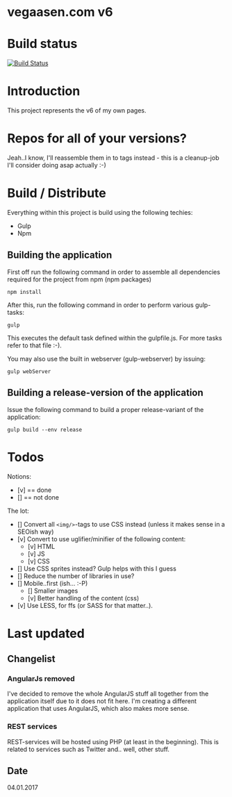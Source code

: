 # vegaasen.com v6

# Build status

[![Build Status](https://travis-ci.org/vegaasen/vegaasen_com_version6.svg?branch=VEG-001-redesign-no-angular)](https://travis-ci.org/vegaasen/vegaasen_com_version6)

# Introduction

This project represents the v6 of my own pages. 

# Repos for all of your versions?

Jeah..I know, I'll reassemble them in to tags instead - this is a cleanup-job I'll consider doing asap actually :-)

# Build / Distribute

Everything within this project is build using the following techies:

* Gulp
* Npm

## Building the application

First off run the following command in order to assemble all dependencies required for the project from npm (npm packages)

    npm install

After this, run the following command in order to perform various gulp-tasks:

    gulp

This executes the default task defined within the gulpfile.js. For more tasks refer to that file :-).

You may also use the built in webserver (gulp-webserver) by issuing:

    gulp webServer

## Building a release-version of the application

Issue the following command to build a proper release-variant of the application:

    gulp build --env release

# Todos

Notions: 
* [v] == done
* [] == not done 

The lot: 
* [] Convert all `<img/>`-tags to use CSS instead (unless it makes sense in a SEOish way)
* [v] Convert to use uglifier/minifier of the following content:
    * [v] HTML
    * [v] JS
    * [v] CSS
* [] Use CSS sprites instead? Gulp helps with this I guess
* [] Reduce the number of libraries in use?
* [] Mobile..first (ish... :-P)
    * [] Smaller images
    * [v] Better handling of the content (css)
* [v] Use LESS, for ffs (or SASS for that matter..).

# Last updated

## Changelist

### AngularJs removed

I've decided to remove the whole AngularJS stuff all together from the application itself due to it does not fit here. I'm creating a different application that uses AngularJS, which also makes more sense.

### REST services

REST-services will be hosted using PHP (at least in the beginning). This is related to services such as Twitter and.. well, other stuff. 

## Date

04.01.2017
